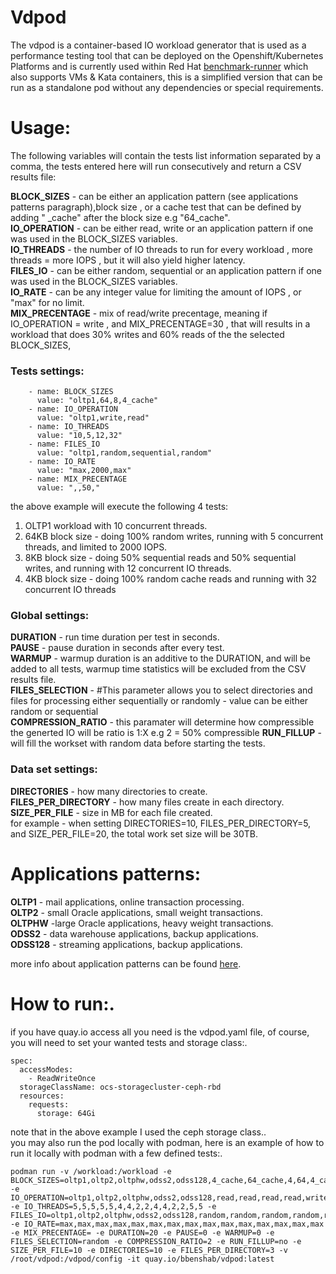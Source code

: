 # Vdpod
The vdpod is a container-based IO workload generator that is used as a performance testing tool that can be deployed on the Openshift/Kubernetes Platforms and is currently used within Red Hat [benchmark-runner](https://github.com/redhat-performance/benchmark-runner) which also supports VMs & Kata containers, this is a simplified version that can be run as a standalone pod without any dependencies or special requirements.

# Usage:
The following variables will contain the tests list information separated by a comma, the tests entered here will run consecutively and return a CSV results file: </br>

**BLOCK_SIZES** - can be either an application pattern (see applications patterns paragraph),block size , or a cache test that can be defined by adding " _cache" after the block size e.g "64_cache".<br/>
**IO_OPERATION** - can be either read, write or an application pattern if one was used in the BLOCK_SIZES variables.<br/>
**IO_THREADS** - the number of IO threads to run for every workload , more threads = more IOPS , but it will also yield higher latency.<br/>
**FILES_IO** - can be either random, sequential or an application pattern if one was used in the BLOCK_SIZES variables.<br/>
**IO_RATE** - can be any integer value for limiting the amount of IOPS , or "max" for no limit.<br/>
**MIX_PRECENTAGE** - mix of read/write precentage, meaning if IO_OPERATION = write , and MIX_PRECENTAGE=30 , that will results in a workload that does 30% writes and 60% reads of the the selected BLOCK_SIZES,

### Tests settings:<br/>
        - name: BLOCK_SIZES
          value: "oltp1,64,8,4_cache"
        - name: IO_OPERATION
          value: "oltp1,write,read"
        - name: IO_THREADS
          value: "10,5,12,32"
        - name: FILES_IO
          value: "oltp1,random,sequential,random"
        - name: IO_RATE
          value: "max,2000,max"
        - name: MIX_PRECENTAGE
          value: ",,50,"

the above example will execute the following 4 tests:<br/>
1. OLTP1 workload with 10 concurrent threads.<br/>
2. 64KB block size - doing 100% random writes, running with 5 concurrent threads, and limited to 2000 IOPS.
3. 8KB block size - doing 50% sequential reads and 50% sequential writes, and running with 12 concurrent IO threads.<br/>
4. 4KB block size - doing 100% random cache reads and running with 32 concurrent IO threads <br/>


### Global settings:<br/>
**DURATION** - run time duration per test in seconds.<br/>
**PAUSE** - pause duration in seconds after every test.<br/>
**WARMUP** - warmup duration is an additive to the DURATION, and will be added to all tests, warmup time statistics will be excluded from the CSV results file.<br/>
**FILES_SELECTION** - #This parameter allows you to select directories and files for processing either sequentially or randomly - value can be either random or sequential<br/>
**COMPRESSION_RATIO** - this paramater will determine how compressible the generted IO will be ratio is 1:X e.g 2 = 50% compressible
**RUN_FILLUP** - will fill the workset with random data before starting the tests.

### Data set settings:
**DIRECTORIES** - how many directories to create.<br/>
**FILES_PER_DIRECTORY** - how many files create in each directory.<br/>
**SIZE_PER_FILE** - size in MB for each file created.<br/>
for example - when setting DIRECTORIES=10, FILES_PER_DIRECTORY=5, and SIZE_PER_FILE=20, the total work set size will be 30TB.

# Applications patterns:
**OLTP1** - mail applications, online transaction processing.<br/>
**OLTP2** - small Oracle applications, small weight transactions.<br/>
**OLTPHW** -large Oracle applications, heavy weight transactions.<br/>
**ODSS2** - data warehouse applications, backup applications.<br/>
**ODSS128** - streaming applications, backup applications.<br/>

more info about application patterns can be found [here](https://cloud.redhat.com/blog/software-design-pattern-benchmarking).<br/>

# How to run:.<br/>
if you have quay.io access all you need is the vdpod.yaml file, of course, you will need to set your wanted tests and storage class:.<br/>

```
spec:
  accessModes:
    - ReadWriteOnce
  storageClassName: ocs-storagecluster-ceph-rbd
  resources:
    requests:
      storage: 64Gi
```

note that in the above example I used the ceph storage class..<br/>
you may also run the pod locally with podman, here is an example of how to run it locally with podman with a few defined tests:.<br/>
```
podman run -v /workload:/workload -e BLOCK_SIZES=oltp1,oltp2,oltphw,odss2,odss128,4_cache,64_cache,4,64,4_cache,64_cache,4,64,64 -e IO_OPERATION=oltp1,oltp2,oltphw,odss2,odss128,read,read,read,read,write,write,write,write,read,write -e IO_THREADS=5,5,5,5,5,4,4,2,2,4,4,2,2,5,5 -e FILES_IO=oltp1,oltp2,oltphw,odss2,odss128,random,random,random,random,random,random,random,random,random,random -e IO_RATE=max,max,max,max,max,max,max,max,max,max,max,max,max,max,max -e MIX_PRECENTAGE= -e DURATION=20 -e PAUSE=0 -e WARMUP=0 -e FILES_SELECTION=random -e COMPRESSION_RATIO=2 -e RUN_FILLUP=no -e SIZE_PER_FILE=10 -e DIRECTORIES=10 -e FILES_PER_DIRECTORY=3 -v /root/vdpod:/vdpod/config -it quay.io/bbenshab/vdpod:latest
```
